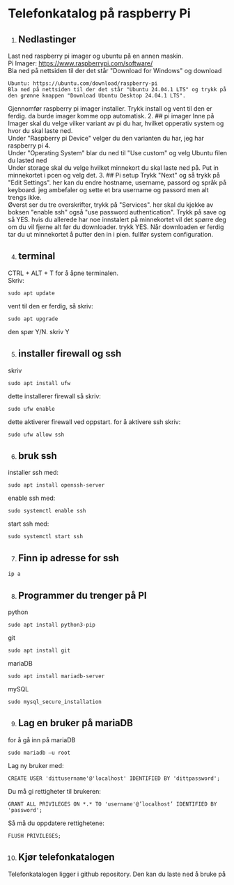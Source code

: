 # Telefonkatalog på raspberry Pi

1. ## Nedlastinger
Last ned raspberry pi imager og ubuntu på en annen maskin.                                        
    Pi Imager: https://www.raspberrypi.com/software/    
    Bla ned på nettsiden til der det står "Download for Windows" og download

    Ubuntu: https://ubuntu.com/download/raspberry-pi
    Bla ned på nettsiden til der det står "Ubuntu 24.04.1 LTS" og trykk på den grønne knappen "Download Ubuntu Desktop 24.04.1 LTS".

 Gjennomfør raspberry pi imager installer. Trykk install og vent til den er ferdig. da burde imager komme opp automatisk.
2. ## pi imager
Inne på Imager skal du velge vilker variant av pi du har, hvilket opperativ system og hvor du skal laste ned.  
    Under "Raspberry pi Device" velger du den varianten du har, jeg har raspberry pi 4.       
        Under "Operating System" blar du ned til "Use custom" og velg Ubuntu filen du lasted ned    
            Under storage skal du velge hvilket minnekort du skal laste ned på. Put in minnekortet i pcen og velg det.
3. ## Pi setup
Trykk "Next" og så trykk på "Edit Settings". her kan du endre hostname, username, passord og språk på keyboard. jeg ambefaler og sette et bra username og passord men alt trengs ikke.                                          
Øverst ser du tre overskrifter, trykk på "Services". her skal du kjekke av boksen "enable ssh" også "use password authentication".
Trykk på save og så YES. hvis du allerede har noe innstalert på minnekortet vil det spørre deg om du vil fjerne alt før du downloader. trykk YES.
Når downloaden er ferdig tar du ut minnekortet å putter den in i pien.
fullfør system configuration.

4. ## terminal 
CTRL + ALT + T for å åpne terminalen.    
Skriv: 
```console
sudo apt update
```
vent til den er ferdig, så skriv:
```console
sudo apt upgrade
```
den spør Y/N. skriv Y


5. ## installer firewall og ssh
skriv
```console
sudo apt install ufw
```
dette installerer firewall
så skriv:
```console
sudo ufw enable
```
dette aktiverer firewall ved oppstart.
for å aktivere ssh skriv:
```console
sudo ufw allow ssh
```

6. ## bruk ssh
installer ssh med:
```console
sudo apt install openssh-server 
```
enable ssh med:
```console
sudo systemctl enable ssh 
```
start ssh med:
```console
sudo systemctl start ssh 
```

7. ## Finn ip adresse for ssh
```console
ip a
```

8. ## Programmer du trenger på PI
python
```
sudo apt install python3-pip
```
git
```
sudo apt install git
```
mariaDB
```
sudo apt install mariadb-server
```
mySQL
```
sudo mysql_secure_installation
```

9. ## Lag en bruker på mariaDB
for å gå inn på mariaDB
```
sudo mariadb –u root
```
Lag ny bruker med:
```
CREATE USER 'dittusername'@'localhost' IDENTIFIED BY 'dittpassword';
```
Du må gi rettigheter til brukeren:
```
GRANT ALL PRIVILEGES ON *.* TO 'username'@’localhost’ IDENTIFIED BY 'password';
```

Så må du oppdatere rettighetene:
```
FLUSH PRIVILEGES;
```
10. ## Kjør telefonkatalogen
Telefonkatalogen ligger i github repository. Den kan du laste ned å bruke på 